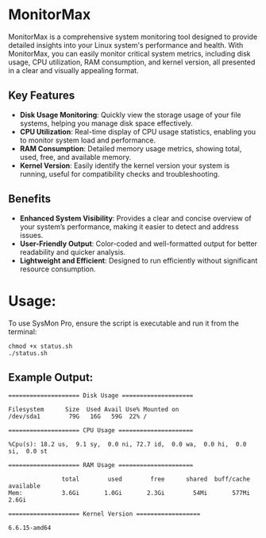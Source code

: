 # MonitorMax
MonitorMax is a comprehensive system monitoring tool designed to provide detailed insights into your Linux system's performance and health. With MonitorMax, you can easily monitor critical system metrics, including disk usage, CPU utilization, RAM consumption, and kernel version, all presented in a clear and visually appealing format.

## Key Features

- **Disk Usage Monitoring**: Quickly view the storage usage of your file systems, helping you manage disk space effectively.
- **CPU Utilization**: Real-time display of CPU usage statistics, enabling you to monitor system load and performance.
- **RAM Consumption**: Detailed memory usage metrics, showing total, used, free, and available memory.
- **Kernel Version**: Easily identify the kernel version your system is running, useful for compatibility checks and troubleshooting.

## Benefits

- **Enhanced System Visibility**: Provides a clear and concise overview of your system’s performance, making it easier to detect and address issues.
- **User-Friendly Output**: Color-coded and well-formatted output for better readability and quicker analysis.
- **Lightweight and Efficient**: Designed to run efficiently without significant resource consumption.

# Usage:
To use SysMon Pro, ensure the script is executable and run it from the terminal:
```
chmod +x status.sh
./status.sh
```
## Example Output:
```
==================== Disk Usage ====================

Filesystem      Size  Used Avail Use% Mounted on
/dev/sda1        79G   16G   59G  22% /

==================== CPU Usage =====================

%Cpu(s): 18.2 us,  9.1 sy,  0.0 ni, 72.7 id,  0.0 wa,  0.0 hi,  0.0 si,  0.0 st

==================== RAM Usage =====================

               total        used        free      shared  buff/cache   available
Mem:           3.6Gi       1.0Gi       2.3Gi        54Mi       577Mi       2.6Gi

==================== Kernel Version ==================

6.6.15-amd64
```
